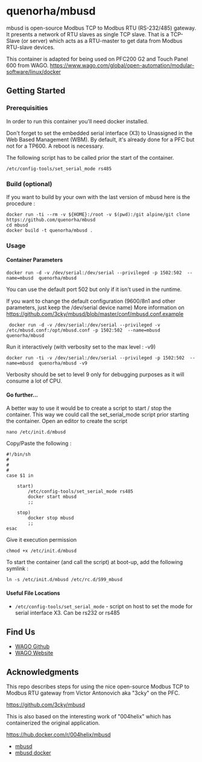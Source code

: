 # quenorha/mbusd

mbusd is open-source Modbus TCP to Modbus RTU (RS-232/485) gateway. It presents a network of RTU slaves as single TCP slave.
That is a TCP-Slave (or server) which acts as a RTU-master to get data from Modbus RTU-slave devices.

This container is adapted for being used on PFC200 G2 and Touch Panel 600 from WAGO.
https://www.wago.com/global/open-automation/modular-software/linux/docker

## Getting Started


### Prerequisities

In order to run this container you'll need docker installed.

Don't forget to set the embedded serial interface (X3) to Unassigned in the Web Based Management (WBM).
By default, it's already done for a PFC but not for a TP600.
A reboot is necessary.

The following script has to be called prior the start of the container. 

```shell
/etc/config-tools/set_serial_mode rs485
```


### Build (optional)
If you want to build by your own with the last version of mbusd here is the procedure :
```shell
docker run -ti --rm -v ${HOME}:/root -v $(pwd):/git alpine/git clone https://github.com/quenorha/mbusd
cd mbusd
docker build -t quenorha/mbusd .
```



### Usage

#### Container Parameters

```shell
docker run -d -v /dev/serial:/dev/serial --privileged -p 1502:502  --name=mbusd  quenorha/mbusd
```

You can use the default port 502 but only if it isn't used in the runtime.

If you want to change the default configuration (9600/8n1 and other parameters, just keep the /dev/serial device name)
More information on https://github.com/3cky/mbusd/blob/master/conf/mbusd.conf.example

```shell
 docker run -d -v /dev/serial:/dev/serial --privileged -v /etc/mbusd.conf:/opt/mbusd.conf -p 1502:502  --name=mbusd  quenorha/mbusd
```

Run it interactively (with verbosity set to the max level : -v9)

```shell
docker run -ti -v /dev/serial:/dev/serial --privileged -p 1502:502  --name=mbusd  quenorha/mbusd -v9
```

Verbosity should be set to level 9 only for debugging purposes as it will consume a lot of CPU.

#### Go further...

A better way to use it would be to create a script to start / stop the container.
This way we could call the set_serial_mode script prior starting the container. 
Open an editor to create the script
```shell
nano /etc/init.d/mbusd
```
Copy/Paste the following :
```shell
#!/bin/sh
#
#
#
case $1 in

    start)
        /etc/config-tools/set_serial_mode rs485
        docker start mbusd
        ;;

    stop)
        docker stop mbusd
        ;;
esac
```

Give it execution permission
```shell
chmod +x /etc/init.d/mbusd
```
To start the container (and call the script) at boot-up, add the following symlink :
```shell
ln -s /etc/init.d/mbusd /etc/rc.d/S99_mbusd
```
#### Useful File Locations

* `/etc/config-tools/set_serial_mode` - script on host to set the mode for serial interface X3. Can be rs232 or rs485


## Find Us

* [WAGO Github](https://github.com/WAGO)
* [WAGO Website](https://www.wago.com/fr/)

## Acknowledgments

This repo describes steps for using the nice open-source Modbus TCP to Modbus RTU gateway from Victor Antonovich aka "3cky" on the PFC.

https://github.com/3cky/mbusd

This is also based on the interesting work of "004helix" which has containerized the original application.

https://hub.docker.com/r/004helix/mbusd

* [mbusd](https://github.com/3cky/mbusd)
* [mbusd docker](https://hub.docker.com/r/004helix/mbusd)
